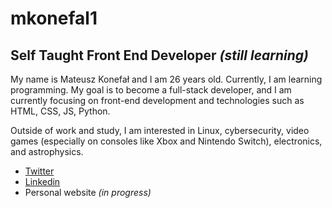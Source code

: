 # mkonefal1
## Self Taught Front End Developer _(still learning)_

My name is Mateusz Konefał and I am 26 years old. Currently, I am learning programming. My goal is to become a full-stack developer, and I am currently focusing on front-end development and technologies such as HTML, CSS, JS, Python. 

Outside of work and study, I am interested in Linux, cybersecurity, video games (especially on consoles like Xbox and Nintendo Switch), electronics, and astrophysics.

- [Twitter](https://twitter.com/mkonefal1)
- [Linkedin](https://www.linkedin.com/in/mateusz-konefa%C5%82-943954121/)
- Personal website _(in progress)_
